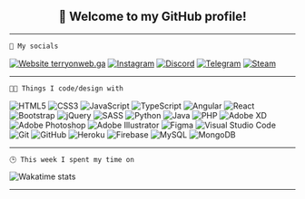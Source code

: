 <h2 align="center">👋 Welcome to my GitHub profile!</h2>

-----

 ```css
💬 My socials
 ```

[![Website terryonweb.ga](https://img.shields.io/website-up-down-green-red/https/terryonweb.ga.svg?style=flat-square)](https://terryonweb.ga/) <a href="https://www.instagram.com/_t3rry4/"><img alt="Instagram" src="https://img.shields.io/badge/_t3rry4-%23E4405F.svg?style=flat-square&logo=Instagram&logoColor=white"/></a> <a href="https://discord.com/invite/E7FkdF9"><img alt="Discord" src="https://img.shields.io/badge/memesquad-%237289DA.svg?style=flat-square&logo=discord&logoColor=white"/></a> <a href="https://t.me/t3rry4"><img alt="Telegram" src="https://img.shields.io/badge/Telegram-2CA5E0?style=flat-square&logo=telegram&logoColor=white" /></a> <a href="https://steamcommunity.com/id/t3rry4/"><img alt="Steam" src="https://img.shields.io/badge/steam-%23000000.svg?style=flat-square&logo=steam&logoColor=white"/></a> 

-----

```css
👨‍💻 Things I code/design with
```

<img alt="HTML5"  src="https://img.shields.io/badge/html5-%23E34F26.svg?style=flat-square&logo=html5&logoColor=white"/> <img alt="CSS3"  src="https://img.shields.io/badge/css3-%231572B6.svg?style=flat-square&logo=css3&logoColor=white"/> <img alt="JavaScript"  src="https://img.shields.io/badge/javascript-%23323330.svg?style=flat-square&logo=javascript&logoColor=%23F7DF1E"/> <img alt="TypeScript"  src="https://img.shields.io/badge/typescript-%23007ACC.svg?style=flat-square&logo=typescript&logoColor=white"/> <img alt="Angular" src="https://img.shields.io/badge/angular-%23DD0031.svg?style=flat-square&logo=angular&logoColor=white"/> <img alt="React" src="https://img.shields.io/badge/react-%2320232a.svg?style=flat-square&logo=react&logoColor=%2361DAFB"/> <img alt="Bootstrap" src="https://img.shields.io/badge/bootstrap-%23563D7C.svg?style=flat-square&logo=bootstrap&logoColor=white"/> <img alt="jQuery" src="https://img.shields.io/badge/jquery-%230769AD.svg?style=flat-square&logo=jquery&logoColor=white"/> <img alt="SASS" src="https://img.shields.io/badge/SASS-hotpink.svg?style=flat-square&logo=SASS&logoColor=white"/> <img alt="Python" src="https://img.shields.io/badge/python-%2314354C.svg?style=flat-square&logo=python&logoColor=white"/> <img alt="Java" src="https://img.shields.io/badge/java-%23ED8B00.svg?style=flat-square&logo=java&logoColor=white"/> <img alt="PHP" src="https://img.shields.io/badge/php-%23777BB4.svg?style=flat-square&logo=php&logoColor=white"/> <img alt="Adobe XD" src="https://img.shields.io/badge/adobexd-%23FF26BE.svg?style=flat-square&logo=adobexd&logoColor=white"/> <img alt="Adobe Photoshop" src="https://img.shields.io/badge/adobephotoshop-%2331A8FF.svg?style=flat-square&logo=adobephotoshop&logoColor=white"/> <img alt="Adobe Illustrator" src="https://img.shields.io/badge/adobeillustrator-%23FF9A00.svg?style=flat-square&logo=adobeillustrator&logoColor=white"/> <img alt="Figma" src="https://img.shields.io/badge/figma-%23F24E1E.svg?style=flat-square&logo=figma&logoColor=white"/> <img alt="Visual Studio Code" src="https://img.shields.io/badge/VisualStudioCode-0078d7.svg?style=flat-square&logo=visual-studio-code&logoColor=white"/> <img alt="Git" src="https://img.shields.io/badge/git-%23F05033.svg?style=flat-square&logo=git&logoColor=white"/> <img alt="GitHub" src="https://img.shields.io/badge/github-%23121011.svg?style=flat-square&logo=github&logoColor=white"/> <img alt="Heroku" src="https://img.shields.io/badge/heroku-%23430098.svg?style=flat-square&logo=heroku&logoColor=white"/> <img alt="Firebase" src="https://img.shields.io/badge/firebase-%23039BE5.svg?style=flat-square&logo=firebase"/> <img alt="MySQL" src="https://img.shields.io/badge/mysql-%2300f.svg?style=flat-square&logo=mysql&logoColor=white"/> <img alt="MongoDB" src ="https://img.shields.io/badge/MongoDB-%234ea94b.svg?style=flat-square&logo=mongodb&logoColor=white"/>

-----

```css
🕒 This week I spent my time on
```

![Wakatime stats](https://github-readme-stats.vercel.app/api/wakatime?username=t3rry4?hide_title=true)

-----
